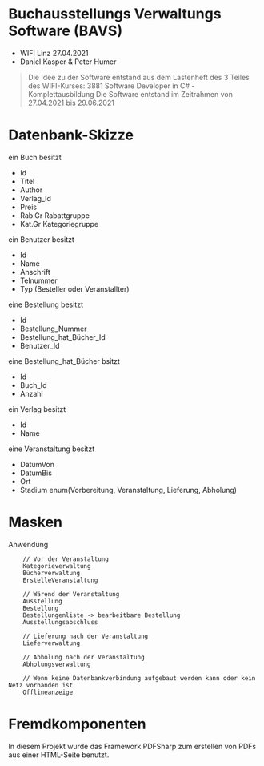 # Buchausstellungs Verwaltungs Software (BAVS)
* WIFI Linz 27.04.2021
* Daniel Kasper & Peter Humer

> Die Idee zu der Software entstand aus dem Lastenheft des 
> 3 Teiles des WIFI-Kurses:
> 3881 Software Developer in C# - Komplettausbildung
> Die Software entstand im Zeitrahmen von 27.04.2021 bis 29.06.2021 




# Datenbank-Skizze
ein Buch besitzt
+	Id
+	Titel
+	Author
+	Verlag_Id
+	Preis
+	Rab.Gr Rabattgruppe
+	Kat.Gr Kategoriegruppe
	
ein Benutzer besitzt
+	Id
+	Name
+	Anschrift
+	Telnummer
+	Typ		(Besteller oder Veranstallter)



eine Bestellung besitzt
+	Id
+	Bestellung_Nummer
+	Bestellung_hat_Bücher_Id
+	Benutzer_Id

eine Bestellung_hat_Bücher bsitzt
+	Id
+	Buch_Id
+	Anzahl

ein Verlag besitzt
+	Id
+	Name

eine Veranstaltung besitzt
+	DatumVon
+	DatumBis
+	Ort
+	Stadium		enum(Vorbereitung, Veranstaltung, Lieferung, Abholung)


# Masken
Anwendung

		// Vor der Veranstaltung
		Kategorieverwaltung
		Bücherverwaltung
		ErstelleVeranstaltung

		// Wärend der Veranstaltung
		Ausstellung
		Bestellung
		Bestellungenliste -> bearbeitbare Bestellung
		Ausstellungsabschluss

		// Lieferung nach der Veranstaltung 
		Lieferverwaltung
		
		// Abholung nach der Veranstaltung
		Abholungsverwaltung
		
		// Wenn keine Datenbankverbindung aufgebaut werden kann oder kein Netz vorhanden ist
		Offlineanzeige
		
# Fremdkomponenten
In diesem Projekt wurde das Framework PDFSharp zum erstellen von PDFs aus einer HTML-Seite benutzt. 

		





